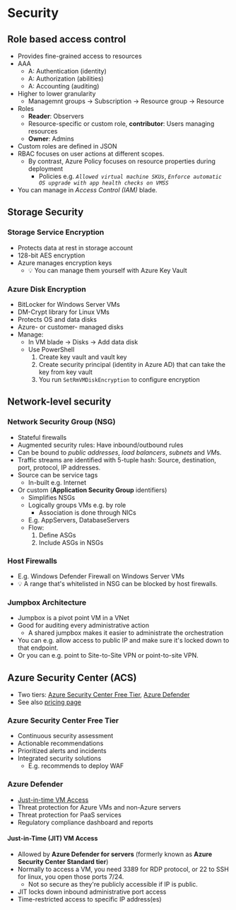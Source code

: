 # Security

## Role based access control

- Provides fine-grained access to resources
- AAA
  - A: Authentication (identity)
  - A: Authorization (abilities)
  - A: Accounting (auditing)
- Higher to lower granularity
  - Managemnt groups → Subscription → Resource group → Resource
- Roles
  - **Reader**: Observers
  - Resource-specific or custom role, **contributor**: Users managing resources
  - **Owner**: Admins
- Custom roles are defined in JSON
- RBAC focuses on user actions at different scopes.
  - By contrast, Azure Policy focuses on resource properties during deployment
    - Policies e.g. *`Allowed virtual machine SKUs`*, *`Enforce automatic OS upgrade with app health checks on VMSS`*
- You can manage in *Access Control (IAM)* blade.

## Storage Security

### Storage Service Encryption

- Protects data at rest in storage account
- 128-bit AES encryption
- Azure manages encryption keys
  - 💡 You can manage them yourself with Azure Key Vault

### Azure Disk Encryption

- BitLocker for Windows Server VMs
- DM-Crypt library for Linux VMs
- Protects OS and data disks
- Azure- or customer- managed disks
- Manage:
  - In VM blade -> Disks -> Add data disk
  - Use PowerShell
    1. Create key vault and vault key
    2. Create security principal (identity in Azure AD) that can take the key from key vault
    3. You run `SetRmVMDiskEncryption` to configure encryption

## Network-level security

### Network Security Group (NSG)

- Stateful firewalls
- Augmented security rules: Have inbound/outbound rules
- Can be bound to *public addresses*, *load balancers*, *subnets* and *VM*s.
- Traffic streams are identified with 5-tuple hash: Source, destination, port, protocol, IP addresses.
- Source can be service tags
  - In-built e.g. Internet
- Or custom (**Application Security Group** identifiers)
  - Simplifies NSGs
  - Logically groups VMs e.g. by role
    - Association is done through NICs
  - E.g. AppServers, DatabaseServers
  - Flow:
    1. Define ASGs
    2. Include ASGs in NSGs

### Host Firewalls

- E.g. Windows Defender Firewall on Windows Server VMs
- 💡 A range that's whitelisted in NSG can be blocked by host firewalls.

### Jumpbox Architecture

- Jumpbox is a pivot point VM in a VNet
- Good for auditing every administrative action
  - A shared jumpbox makes it easier to administrate the orchestration
- You can e.g. allow access to public IP and make sure it's locked down to that endpoint.
- Or you can e.g. point to Site-to-Site VPN or point-to-site VPN.

## Azure Security Center (ACS)

- Two tiers: [Azure Security Center Free Tier](#azure-security-center-free-tier), [Azure Defender](#azure-defender)
- See also [pricing page](https://azure.microsoft.com/en-gb/pricing/details/security-center/)

### Azure Security Center Free Tier

- Continuous security assessment
- Actionable recommendations
- Prioritized alerts and incidents
- Integrated security solutions
  - E.g. recommends to deploy WAF

### Azure Defender

- [Just-in-time VM Access](#just-in-time-jit-vm-access)
- Threat protection for Azure VMs and non-Azure servers
- Threat protection for PaaS services
- Regulatory compliance dashboard and reports

#### Just-in-Time (JIT) VM Access

- Allowed by **Azure Defender for servers** (formerly known as **Azure Security Center Standard tier**)
- Normally to access a VM, you need 3389 for RDP protocol, or 22 to SSH for linux, you open those ports 7/24.
  - Not so secure as they're publicly accessible if IP is public.
- JIT locks down inbound administrative port access
- Time-restricted access to specific IP address(es)
